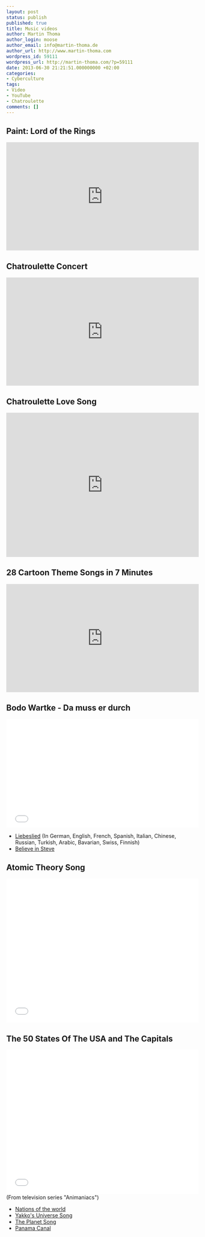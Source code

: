 ```yaml
---
layout: post
status: publish
published: true
title: Music videos
author: Martin Thoma
author_login: moose
author_email: info@martin-thoma.de
author_url: http://www.martin-thoma.com
wordpress_id: 59111
wordpress_url: http://martin-thoma.com/?p=59111
date: 2013-06-30 21:21:51.000000000 +02:00
categories:
- Cyberculture
tags:
- Video
- YouTube
- Chatroulette
comments: []
---
```

<h2>Paint: Lord of the Rings</h2>
<iframe width="512" height="288" src="http://www.youtube.com/embed/3FPxYDGfniM" frameborder="0" allowfullscreen></iframe>

<h2>Chatroulette Concert</h2>
<iframe width="512" height="288" src="http://www.youtube.com/embed/LfamTmY5REw" frameborder="0" allowfullscreen></iframe>

<h2>Chatroulette Love Song</h2>
<iframe width="512" height="384" src="http://www.youtube.com/embed/fU1x8Ll62QE" frameborder="0" allowfullscreen></iframe>

<h2>28 Cartoon Theme Songs in 7 Minutes</h2>
<iframe width="512" height="288" src="http://www.youtube.com/embed/lRUHVFQxbE4" frameborder="0" allowfullscreen></iframe>

<h2>Bodo Wartke - Da muss er durch</h2>
<iframe width="512" height="288" src="//www.youtube.com/embed/vw_ECJKdNcE" frameborder="0" allowfullscreen></iframe>

<ul>
  <li><a href="http://www.youtube.com/watch?v=ZOb0bErcDyg">Liebeslied</a> (In German, English, French, Spanish, Italian, Chinese, Russian, Turkish, Arabic, Bavarian, Swiss, Finnish)</li>
  <li><a href="http://www.youtube.com/watch?v=QpF0MRGwOQA">Believe in Steve</a></li>
</ul>

<h2>Atomic Theory Song</h2>
<iframe width="512" height="384" src="//www.youtube.com/embed/07yDiELe83Y" frameborder="0" allowfullscreen></iframe>

<h2>The 50 States Of The USA and The Capitals</h2>
<iframe width="512" height="384" src="//www.youtube.com/embed/0ZhZhWnbkO8" frameborder="0" allowfullscreen></iframe>
(From television series "Animaniacs")

<ul>
  <li><a href="http://www.youtube.com/watch?v=VyzQItUhXyw">Nations of the world</a></li>
  <li><a href="http://www.youtube.com/watch?v=f_J5rBxeTIk">Yakko's Universe Song</a></li>
  <li><a href="http://www.youtube.com/watch?v=s8eFFnJsCjs">The Planet Song</a></li>
  <li><a href="http://www.youtube.com/watch?v=EGMBUzFyVl4">Panama Canal</a></li>
</ul>
